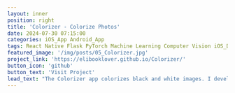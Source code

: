 ```yaml
---
layout: inner
position: right
title: 'Colorizer - Colorize Photos'
date: 2024-07-30 07:15:00
categories: iOS_App Android_App
tags: React Native Flask PyTorch Machine Learning Computer Vision iOS_Development Android_Development
featured_image: '/img/posts/05_Colorizer.jpg'
project_link: 'https://elibooklover.github.io/Colorizer/'
button_icon: 'github'
button_text: 'Visit Project'
lead_text: "The Colorizer app colorizes black and white images. I developed this app, using React Native (Expo), Flask, and PyTorch."
---
```

